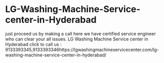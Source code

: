 # LG-Washing-Machine-Service-center-in-Hyderabad
just proceed us by making a call here we have certified service engineer who can clear your all issues. LG Washing Machine Service center in Hyderabad click to call us : 9133393345,9133393346https://lgwashingmachineservicecenter.com/lg-washing-machine-service-center-in-hyderabad/
